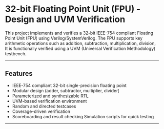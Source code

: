 # 32-bit Floating Point Unit (FPU) - Design and UVM Verification

This project implements and verifies a 32-bit IEEE-754 compliant Floating Point Unit (FPU) using Verilog/SystemVerilog. The FPU supports key arithmetic operations such as addition, subtraction, multiplication, division, It is functionally verified using a UVM (Universal Verification Methodology) testbench.

---

## Features

-  IEEE-754 compliant 32-bit single-precision floating point
-  Modular design (adder, subtractor, multiplier, divider)
-  Parameterized and synthesizable RTL
-  UVM-based verification environment
-  Random and directed testcases
-  Coverage-driven verification
-  Scoreboarding and result checking
  Simulation scripts for quick testing

---



